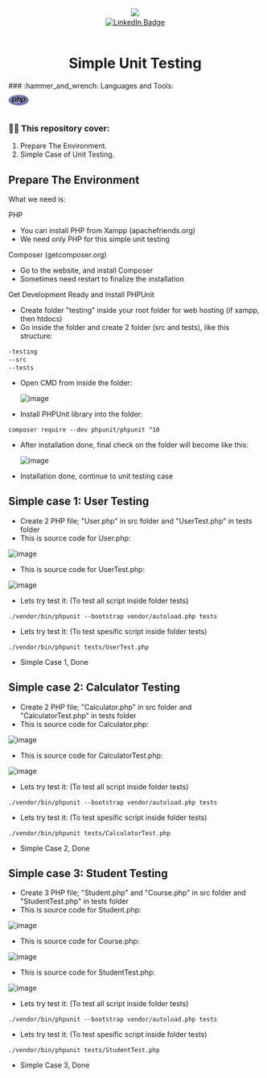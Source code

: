 <div id="header" align="center">
  <img src="https://media.giphy.com/media/M9gbBd9nbDrOTu1Mqx/giphy.gif" width="100"/>
</div>
<div id="badges" align="center">
  <a href="https://www.linkedin.com/in/kevin-christianto/">
    <img src="https://img.shields.io/badge/LinkedIn-blue?style=for-the-badge&logo=linkedin&logoColor=white" alt="LinkedIn Badge"/>
  </a>
</div>
<div id="github" align="center">
    <img src="https://komarev.com/ghpvc/?username=kevhoz&style=flat-square&color=blue" alt=""/>
</div>
<div id="body-header" align="center">
<h1>
  Simple Unit Testing
</h1>
</div>
### :hammer_and_wrench: Languages and Tools:
<div>
  <img src="https://github.com/devicons/devicon/blob/master/icons/php/php-original.svg" title="PHP"  alt="PHP" width="40" height="40"/>&nbsp;
</div>

### :woman_technologist: This repository cover:

1. Prepare The Environment.
2. Simple Case of Unit Testing.

<div id="prepare-environment">
<h2>
  Prepare The Environment
</h2>

What we need is:

PHP
  - You can install PHP from Xampp (apachefriends.org)
  - We need only PHP for this simple unit testing

Composer (getcomposer.org)
 - Go to the website, and install Composer
 - Sometimes need restart to finalize the installation

Get Development Ready and Install PHPUnit
- Create folder "testing" inside your root folder for web hosting (if xampp, then htdocs)
- Go inside the folder and create 2 folder (src and tests), like this structure:
```
-testing
--src
--tests
```
- Open CMD from inside the folder:

  ![image](https://github.com/user-attachments/assets/c30f7cc1-8aa7-46c9-9070-355314649707)

- Install PHPUnit library into the folder:
```
composer require --dev phpunit/phpunit ^10
```
- After installation done, final check on the folder will become like this:

  ![image](https://github.com/user-attachments/assets/cd3c0385-b0b8-49ff-aa67-d0a3f85b5e79)

- Installation done, continue to unit testing case

</div>

<div id="unit-testing-1">
<h2>
  Simple case 1: User Testing
</h2>

- Create 2 PHP file; "User.php" in src folder and "UserTest.php" in tests folder
- This is source code for User.php:

![image](https://github.com/user-attachments/assets/25f526df-4b9d-47e1-baa0-2eb3a9c5c18e)

- This is source code for UserTest.php:

![image](https://github.com/user-attachments/assets/2744d3f9-3aab-43e6-a99f-964e9ccf8319)


- Lets try test it: (To test all script inside folder tests)
```
./vendor/bin/phpunit --bootstrap vendor/autoload.php tests
```
- Lets try test it: (To test spesific script inside folder tests)
```
./vendor/bin/phpunit tests/UserTest.php
```
- Simple Case 1, Done

</div>

<div id="unit-testing-2">
<h2>
  Simple case 2: Calculator Testing
</h2>

- Create 2 PHP file; "Calculator.php" in src folder and "CalculatorTest.php" in tests folder
- This is source code for Calculator.php:

![image](https://github.com/user-attachments/assets/4f775ece-ba4d-4901-970c-7b48b940ca2e)

- This is source code for CalculatorTest.php:

![image](https://github.com/user-attachments/assets/2123a712-e93b-4c42-b66e-3bca3c424e31)

- Lets try test it: (To test all script inside folder tests)
```
./vendor/bin/phpunit --bootstrap vendor/autoload.php tests
```
- Lets try test it: (To test spesific script inside folder tests)
```
./vendor/bin/phpunit tests/CalculatorTest.php
```
- Simple Case 2, Done

</div>

<div id="unit-testing-3">
<h2>
  Simple case 3: Student Testing
</h2>

- Create 3 PHP file; "Student.php" and "Course.php" in src folder and "StudentTest.php" in tests folder
- This is source code for Student.php:

![image](https://github.com/user-attachments/assets/70a56cc0-5474-4065-aacd-237d1af8df85)

- This is source code for Course.php:

![image](https://github.com/user-attachments/assets/2d13017e-6803-4e90-9126-727234a75417)

- This is source code for StudentTest.php:

![image](https://github.com/user-attachments/assets/311e9cce-1758-4068-9540-7926c90e4e99)

- Lets try test it: (To test all script inside folder tests)
```
./vendor/bin/phpunit --bootstrap vendor/autoload.php tests
```
- Lets try test it: (To test spesific script inside folder tests)
```
./vendor/bin/phpunit tests/StudentTest.php
```
- Simple Case 3, Done

</div>

